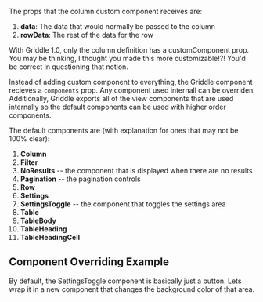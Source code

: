 The props that the column custom component receives are:

1. **data**: The data that would normally be passed to the column
1. **rowData**: The rest of the data for the row

With Griddle 1.0, only the column definition has a customComponent prop. You may
be thinking, I thought you made this more customizable!?! You'd be correct in
questioning that notion.

Instead of adding custom component to everything, the Griddle component recieves a
`components` prop. Any component used internall can be overriden. Additionally,
Griddle exports all of the view components that are used internally so the default
components can be used with higher order components.

The default components are (with explanation for ones that may not be 100% clear):

1. **Column**
1. **Filter**
1. **NoResults** -- the component that is displayed when there are no results
1. **Pagination** -- the pagination controls
1. **Row**
1. **Settings**
1. **SettingsToggle** -- the component that toggles the settings area
1. **Table**
1. **TableBody**
1. **TableHeading**
1. **TableHeadingCell**

## Component Overriding Example ##

By default, the SettingsToggle component is basically just a button. Lets
wrap it in a new component that changes the background color of that area.


